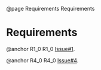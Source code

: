 @page Requirements Requirements

# Requirements

@anchor R1_0 R1_0 [Issue#1](https://github.com/WSUCEG-7140/ScriptableWordsDesignExample/issues/1).

@anchor R4_0 R4_0 [Issue#4](https://github.com/WSUCEG-7140/ScriptableWordsDesignExample/issues/4).
